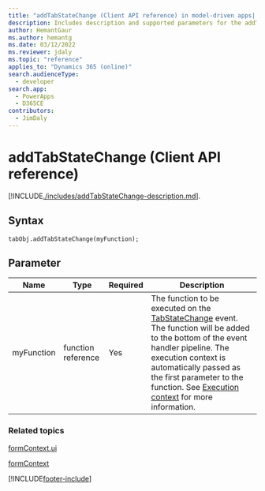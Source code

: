 ```yaml
---
title: "addTabStateChange (Client API reference) in model-driven apps| MicrosoftDocs"
description: Includes description and supported parameters for the addTabStateChange method.
author: HemantGaur
ms.author: hemantg
ms.date: 03/12/2022
ms.reviewer: jdaly
ms.topic: "reference"
applies_to: "Dynamics 365 (online)"
search.audienceType: 
  - developer
search.app: 
  - PowerApps
  - D365CE
contributors:
  - JimDaly
---
```

# addTabStateChange (Client API reference)



[!INCLUDE[./includes/addTabStateChange-description.md](./includes/addTabStateChange-description.md)].

## Syntax

`tabObj.addTabStateChange(myFunction);` 

## Parameter

|Name|Type|Required|Description|
|--|--|--|--|
|myFunction|function reference|Yes|The function to be executed on the [TabStateChange](../events/tabstatechange.md) event. The function will be added to the bottom of the event handler pipeline. The execution context is automatically passed as the first parameter to the function. See [Execution context](../../clientapi-execution-context.md) for more information.|

### Related topics

[formContext.ui](../formContext-ui.md)

[formContext](../../clientapi-form-context.md)




[!INCLUDE[footer-include](../../../../../includes/footer-banner.md)]